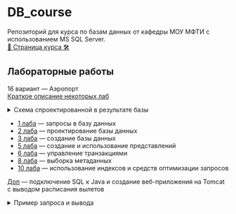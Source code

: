 # DB_course
Репозиторий для курса по базам данных от кафедры МОУ МФТИ с
использованием MS SQL Server.  
[🔐 Страница курса 🛠](http://bdis.umeta.ru/)

## Лабораторные работы
16 вариант — Аэропорт  
[Краткое описание некоторых лаб](http://bdis.umeta.ru/db/db_course/labs/tasks/v16.htm)  

<details>
  <summary>Схема спроектированной в результате базы</summary>
  <img src="2_lab/Схема.png" alt="Схема БД">
</details>  

- [1 лаба](https://github.com/r-vvch/DB_course/tree/master/1_lab) — запросы в базу данных
- [2 лаба](https://github.com/r-vvch/DB_course/tree/master/2_lab) — проектирование базы данных
- [3 лаба](https://github.com/r-vvch/DB_course/tree/master/3_lab) — создание базы данных 
- [5 лаба](https://github.com/r-vvch/DB_course/tree/master/5_lab) — создание и использование представлений
- [6 лаба](https://github.com/r-vvch/DB_course/tree/master/6_lab) — управление транзакциями
- [8 лаба](https://github.com/r-vvch/DB_course/tree/master/8_lab) — выборка метаданных
- [10 лаба](https://github.com/r-vvch/DB_course/tree/master/10_lab) — использование индексов и средств оптимизации запросов

[Доп](https://github.com/r-vvch/DB_course/tree/master/dop) — подключение SQL к Java и создание веб-приложения на Tomcat с выводом расписания вылетов

<details>
  <summary>Пример запроса и вывода</summary>
  <p>
    <img src="dop/Select.png" alt="Запрос">
    <img src="dop/Output.png" alt="Вывод">
  </p>
  
</details>  
